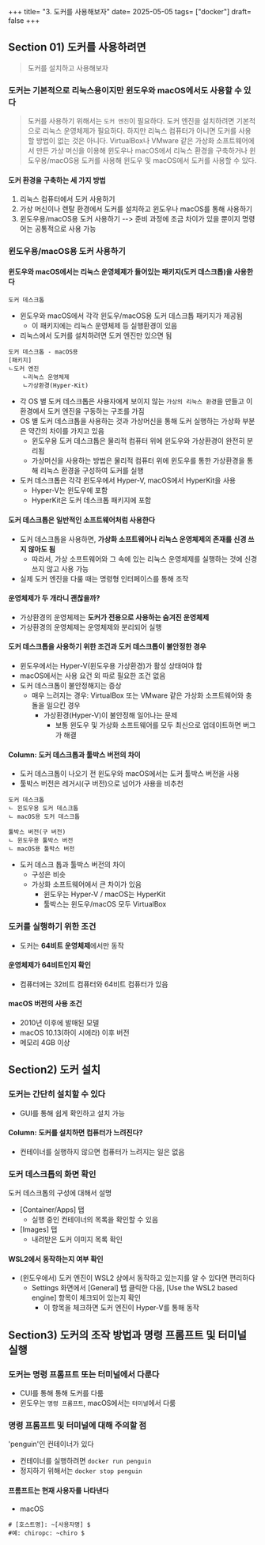 +++ 
title= "3. 도커를 사용해보자" 
date= 2025-05-05
tags= ["docker"] 
draft= false
+++

## Section 01) 도커를 사용하려면

> 도커를 설치하고 사용해보자

### 도커는 기본적으로 리눅스용이지만 윈도우와 macOS에서도 사용할 수 있다

> 도커를 사용하기 위해서는 `도커 엔진`이 필요하다. 도커 엔진을 설치하려면 기본적으로 리눅스 운영체제가 필요하다. 하지만 리눅스 컴퓨터가 아니면 도커를 사용할 방법이 없는 것은 아니다. VirtualBox나 VMware 같은 가상화 소프트웨어에서 만든 가상 머신을 이용해 윈도우나 macOS에서 리눅스 환경을 구축하거나 윈도우용/macOS용 도커를 사용해 윈도우 및 macOS에서 도커를 사용할 수 있다.

#### 도커 환경을 구축하는 세 가지 방법

1. 리눅스 컴퓨터에서 도커 사용하기
2. 가상 머신이나 렌탈 환경에서 도커를 설치하고 윈도우나 macOS를 통해 사용하기
3. 윈도우용/macOS용 도커 사용하기
   --> 준비 과정에 조금 차이가 있을 뿐이지 명령어는 공통적으로 사용 가능

### 윈도우용/macOS용 도커 사용하기

#### 윈도우와 macOS에서는 리눅스 운영체제가 들어있는 패키지(도커 데스크톱)을 사용한다

`도커 데스크톱`

- 윈도우와 macOS에서 각각 윈도우/macOS용 도커 데스크톱 패키지가 제공됨
  - 이 패키지에는 리눅스 운영체제 등 실행환경이 있음
- 리눅스에서 도커를 설치하려면 도커 엔진만 있으면 됨

```
도커 데스크톱 - macOS용
[패키지]
ㄴ도커 엔진
	ㄴ리눅스 운영체제
	ㄴ가상환경(Hyper-Kit)
```

- 각 OS 별 도커 데스크톱은 사용자에게 보이지 않는 `가상의 리눅스 환경`을 만들고 이 환경에서 도커 엔진을 구동하는 구조를 가짐
- OS 별 도커 데스크톱을 사용하는 것과 가상머신을 통해 도커 실행하는 가상화 부분은 약간의 차이를 가지고 있음
  - 윈도우용 도커 데스크톱은 물리적 컴퓨터 위에 윈도우와 가상환경이 완전히 분리됨
  - 가상머신을 사용하는 방법은 물리적 컴퓨터 위에 윈도우를 통한 가상환경을 통해 리눅스 환경을 구성하여 도커를 실행
- 도커 데스크톱은 각각 윈도우에서 Hyper-V, macOS에서 HyperKit을 사용
  - Hyper-V는 윈도우에 포함
  - HyperKit은 도커 데스크톱 패키지에 포함

#### 도커 데스크톱은 일반적인 소프트웨어처럼 사용한다

- 도커 데스크톱을 사용하면, **가상화 소프트웨어나 리눅스 운영체제의 존재를 신경 쓰지 않아도 됨**
  - 따라서, 가상 소프트웨어와 그 속에 있는 리눅스 운영체제를 실행하는 것에 신경쓰지 않고 사용 가능
- 실제 도커 엔진을 다룰 때는 명령형 인터페이스를 통해 조작

#### 운영체제가 두 개라니 괜찮을까?

- 가상환경의 운영체제는 **도커가 전용으로 사용하는 숨겨진 운영체제**
- 가상환경의 운영체제는 운영체제와 분리되어 실행

#### 도커 데스크톱을 사용하기 위한 조건과 도커 데스크톱이 불안정한 경우

- 윈도우에서는 Hyper-V(윈도우용 가상환경)가 활성 상태여야 함
- macOS에서는 사용 요건 외 따로 필요한 조건 없음
- 도커 데스크톱이 불안정해지는 증상
  - 매우 느려지는 경우: VirtualBox 또는 VMware 같은 가상화 소프트웨어와 충돌을 일으킨 경우
    - 가상환경(Hyper-V)이 불안정해 일어나는 문제
      - 보통 윈도우 및 가상화 소프트웨어를 모두 최신으로 업데이트하면 버그가 해결

#### Column: 도커 데스크톱과 툴박스 버전의 차이

- 도커 데스크톱이 나오기 전 윈도우와 macOS에서는 도커 툴박스 버전을 사용
- 툴박스 버전은 레거시(구 버전)으로 넘어가 사용을 비추천

```
도커 데스크톱
ㄴ 윈도우용 도커 데스크톱
ㄴ macOS용 도커 데스크톱

툴박스 버전(구 버전)
ㄴ 윈도우용 툴박스 버전
ㄴ macOS용 툴박스 버전
```

- 도커 데스크 톱과 툴박스 버전의 차이
  - 구성은 비슷
  - 가상화 소프트웨어에서 큰 차이가 있음
    - 윈도우는 Hyper-V / macOS는 HyperKit
    - 툴박스는 윈도우/macOS 모두 VirtualBox

### 도커를 실행하기 위한 조건

- 도커는 **64비트 운영체제**에서만 동작

#### 운영체제가 64비트인지 확인

- 컴퓨터에는 32비트 컴퓨터와 64비트 컴퓨터가 있음

#### macOS 버전의 사용 조건

- 2010년 이후에 발매된 모델
- macOS 10.13(하이 시에라) 이후 버전
- 메모리 4GB 이상

## Section2) 도커 설치

### 도커는 간단히 설치할 수 있다

- GUI를 통해 쉽게 확인하고 설치 가능

#### Column: 도커를 설치하면 컴퓨터가 느려진다?

- 컨테이너를 실행하지 않으면 컴퓨터가 느려지는 일은 없음

### 도커 데스크톱의 화면 확인

도커 데스크톱의 구성에 대해서 설명

- [Container/Apps] 탭
  - 실행 중인 컨테이너의 목록을 확인할 수 있음
- [Images] 탭
  - 내려받은 도커 이미지 목록 확인

#### WSL2에서 동작하는지 여부 확인

- (윈도우에서) 도커 엔진이 WSL2 상에서 동작하고 있는지를 알 수 있다면 편리하다
  - Settings 화면에서 [General] 탭 클릭한 다음, [Use the WSL2 based engine] 항목이 체크되어 있는지 확인
    - 이 항목을 체크하면 도커 엔진이 Hyper-V를 통해 동작

## Section3) 도커의 조작 방법과 명령 프롬프트 및 터미널 실행

### 도커는 명령 프롬프트 또는 터미널에서 다룬다

- CUI를 통해 통해 도커를 다룸
- 윈도우는 `명령 프롬프트`, macOS에서는 `터미널`에서 다룸

### 명령 프롬프트 및 터미널에 대해 주의할 점

'penguin'인 컨테이너가 있다

- 컨테이너를 실행하려면 `docker run penguin`
- 정지하기 위해서는 `docker stop penguin`

#### 프롬프트는 현재 사용자를 나타낸다

- macOS

```
# [호스트명]: ~[사용자명] $
#예: chiropc: ~chiro $
```
